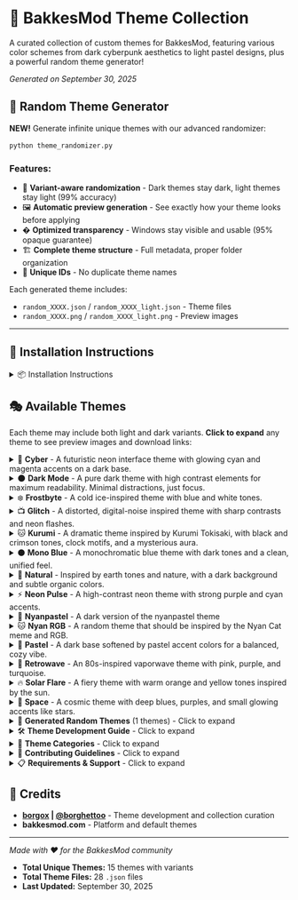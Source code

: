 # 🎨 BakkesMod Theme Collection

A curated collection of custom themes for BakkesMod, featuring various color schemes from dark cyberpunk aesthetics to light pastel designs, plus a powerful random theme generator!

*Generated on September 30, 2025*

## 🎲 Random Theme Generator

**NEW!** Generate infinite unique themes with our advanced randomizer:

```bash
python theme_randomizer.py
```

### Features:
- 🎯 **Variant-aware randomization** - Dark themes stay dark, light themes stay light (99% accuracy)
- 🖼️ **Automatic preview generation** - See exactly how your theme looks before applying
- � **Optimized transparency** - Windows stay visible and usable (95% opaque guarantee)
- 🏗️ **Complete theme structure** - Full metadata, proper folder organization
- 🔄 **Unique IDs** - No duplicate theme names

Each generated theme includes:
- `random_XXXX.json` / `random_XXXX_light.json` - Theme files
- `random_XXXX.png` / `random_XXXX_light.png` - Preview images


-----------------------------------------------

## 🎯 Installation Instructions
<details>
<summary>📦 Installation Instructions</summary>

### Quick Installation

1. **Download** your desired theme(s) from the links below
2. **Copy** the `.json` file to your BakkesMod themes directory:
   ```
   %APPDATA%\bakkesmod\bakkesmod\data\themes\
   ```
3. **Apply** the theme by opening console (F6) and typing:
   ```
   theme_load [theme_name]
   ```
   For themes in subfolders (like this collection):
   ```
   theme_load /themes/cyberpunk/cyberpunk_light
   ```

### 🔄 Making Themes Persistent

To make your theme persist between BakkesMod reloads:

1. **Open** your BakkesMod config file:
   ```
   %APPDATA%\bakkesmod\bakkesmod\cfg\config.cfg
   ```
2. **Find** the line containing `bakkesmod_style_theme`
3. **Edit** the line to point to your desired theme:
   ```
   bakkesmod_style_theme "themes/solarflare/solarflare.json" //Theme to use
   ```
   Or for themes in the root themes directory:
   ```
   bakkesmod_style_theme "/solarflare.json" //Theme to use
   ```

**Note:** The path defaults from `%APPDATA%\bakkesmod\bakkesmod\data\themes\` and a `.json` file path must be provided.

</details>

## 🎭 Available Themes

Each theme may include both light and dark variants. **Click to expand** any theme to see preview images and download links:

<details>
<summary>🤖 <strong>Cyber</strong> - A futuristic neon interface theme with glowing cyan and magenta accents on a dark base.</summary>

**Author:** [@borgox](https://github.com/borgox) | [@borghettoo](https://discord.gg/XrqsmAANkC)

#### 🌙 **Dark Variant** | [`cyber.json`](themes/cyber/cyber.json)

![Cyber](themes/cyber/cyber.png)

#### ☀️ **Light Variant** | [`cyber_light.json`](themes/cyber/cyber_light.json)

![Cyber Light](themes/cyber/cyber_light.png)

</details>

<details>
<summary>🌑 <strong>Dark Mode</strong> - A pure dark theme with high contrast elements for maximum readability. Minimal distractions, just focus.</summary>

**Author:** [@borgox](https://github.com/borgox) | [@borghettoo](https://discord.gg/XrqsmAANkC)

#### 🌙 **Dark Variant** | [`dark_mode.json`](themes/dark_mode/dark_mode.json)

![Dark Mode](themes/dark_mode/dark_mode.png)

</details>

<details>
<summary>❄️ <strong>Frostbyte</strong> - A cold ice-inspired theme with blue and white tones.</summary>

**Author:** [@borgox](https://github.com/borgox) | [@borghettoo](https://discord.gg/XrqsmAANkC)

#### 🌙 **Dark Variant** | [`frostbyte.json`](themes/frostbyte/frostbyte.json)

![Frostbyte](themes/frostbyte/frostbyte.png)

#### ☀️ **Light Variant** | [`frostbyte_light.json`](themes/frostbyte/frostbyte_light.json) *(Auto-generated - may need adjustments)*

![Frostbyte Light](themes/frostbyte/frostbyte_light.png)

</details>

<details>
<summary>📺 <strong>Glitch</strong> - A distorted, digital-noise inspired theme with sharp contrasts and neon flashes.</summary>

**Author:** [@borgox](https://github.com/borgox) | [@borghettoo](https://discord.gg/XrqsmAANkC)

#### 🌙 **Dark Variant** | [`glitch.json`](themes/glitch/glitch.json)

![Glitch](themes/glitch/glitch.png)

#### ☀️ **Light Variant** | [`glitch_light.json`](themes/glitch/glitch_light.json)

![Glitch Light](themes/glitch/glitch_light.png)

</details>

<details>
<summary>🐱 <strong>Kurumi</strong> - A dramatic theme inspired by Kurumi Tokisaki, with black and crimson tones, clock motifs, and a mysterious aura.</summary>

**Author:** [@borgox](https://github.com/borgox) | [@borghettoo](https://discord.gg/XrqsmAANkC)

#### 🌙 **Dark Variant** | [`kurumi.json`](themes/kurumi/kurumi.json)

![Kurumi](themes/kurumi/kurumi.png)

</details>

<details>
<summary>⚫ <strong>Mono Blue</strong> - A monochromatic blue theme with dark tones and a clean, unified feel.</summary>

**Author:** [@borgox](https://github.com/borgox) | [@borghettoo](https://discord.gg/XrqsmAANkC)

#### 🌙 **Dark Variant** | [`monoblue.json`](themes/monoblue/monoblue.json)

![Mono Blue](themes/monoblue/monoblue.png)

#### ☀️ **Light Variant** | [`monoblue_light.json`](themes/monoblue/monoblue_light.json)

![Mono Blue Light](themes/monoblue/monoblue_light.png)

</details>

<details>
<summary>🌿 <strong>Natural</strong> - Inspired by earth tones and nature, with a dark background and subtle organic colors.</summary>

**Author:** [@borgox](https://github.com/borgox) | [@borghettoo](https://discord.gg/XrqsmAANkC)

#### 🌙 **Dark Variant** | [`natural.json`](themes/natural/natural.json)

![Natural](themes/natural/natural.png)

#### ☀️ **Light Variant** | [`natural_light.json`](themes/natural/natural_light.json)

![Natural Light](themes/natural/natural_light.png)

</details>

<details>
<summary>⚡ <strong>Neon Pulse</strong> - A high-contrast neon theme with strong purple and cyan accents.</summary>

**Author:** [@borgox](https://github.com/borgox) | [@borghettoo](https://discord.gg/XrqsmAANkC)

#### 🌙 **Dark Variant** | [`neonpulse.json`](themes/neonpulse/neonpulse.json)

![Neon Pulse](themes/neonpulse/neonpulse.png)

#### ☀️ **Light Variant** | [`neonpulse_light.json`](themes/neonpulse/neonpulse_light.json) *(Auto-generated - may need adjustments)*

![Neonpulse Light](themes/neonpulse/neonpulse_light.png)

</details>

<details>
<summary>🌸 <strong>Nyanpastel</strong> - A dark version of the nyanpastel theme</summary>

**Author:** [@borgox](https://github.com/borgox) | [@borghettoo](https://discord.gg/XrqsmAANkC)

#### 🌙 **Dark Variant** | [`nyanpastel.json`](themes/nyanpastel/nyanpastel.json)

![Nyanpastel](themes/nyanpastel/nyanpastel.png)

#### ☀️ **Light Variant** | [`nyanpastel_light.json`](themes/nyanpastel/nyanpastel_light.json) *(Auto-generated - may need adjustments)*

![Nyan Pastel](themes/nyanpastel/nyanpastel_light.png)

</details>

<details>
<summary>🐱 <strong>Nyan RGB</strong> - A random theme that should be inspired by the Nyan Cat meme and RGB.</summary>

**Author:** [@borgox](https://github.com/borgox) | [@borghettoo](https://discord.gg/XrqsmAANkC)

#### 🌙 **Dark Variant** | [`nyanrgb.json`](themes/nyanrgb/nyanrgb.json)

![Nyan RGB](themes/nyanrgb/nyanrgb.png)

#### ☀️ **Light Variant** | [`nyanrgb_light.json`](themes/nyanrgb/nyanrgb_light.json) *(Auto-generated - may need adjustments)*

![Nyanrgb Light](themes/nyanrgb/nyanrgb_light.png)

</details>

<details>
<summary>🌸 <strong>Pastel</strong> - A dark base softened by pastel accent colors for a balanced, cozy vibe.</summary>

**Author:** [@borgox](https://github.com/borgox) | [@borghettoo](https://discord.gg/XrqsmAANkC)

#### 🌙 **Dark Variant** | [`pastel.json`](themes/pastel/pastel.json)

![Pastel](themes/pastel/pastel.png)

#### ☀️ **Light Variant** | [`pastel_light.json`](themes/pastel/pastel_light.json)

![Pastel Light](themes/pastel/pastel_light.png)

</details>

<details>
<summary>📼 <strong>Retrowave</strong> - An 80s-inspired vaporwave theme with pink, purple, and turquoise.</summary>

**Author:** [@borgox](https://github.com/borgox) | [@borghettoo](https://discord.gg/XrqsmAANkC)

#### 🌙 **Dark Variant** | [`retrowave.json`](themes/retrowave/retrowave.json)

![Retrowave](themes/retrowave/retrowave.png)

#### ☀️ **Light Variant** | [`retrowave_light.json`](themes/retrowave/retrowave_light.json) *(Auto-generated - may need adjustments)*

![Retrowave Light](themes/retrowave/retrowave_light.png)

</details>

<details>
<summary>🔥 <strong>Solar Flare</strong> - A fiery theme with warm orange and yellow tones inspired by the sun.</summary>

**Author:** [@borgox](https://github.com/borgox) | [@borghettoo](https://discord.gg/XrqsmAANkC)

#### 🌙 **Dark Variant** | [`solarflare.json`](themes/solarflare/solarflare.json)

![Solar Flare](themes/solarflare/solarflare.png)

#### ☀️ **Light Variant** | [`solarflare_light.json`](themes/solarflare/solarflare_light.json) *(Auto-generated - may need adjustments)*

![Solarflare Light](themes/solarflare/solarflare_light.png)

</details>

<details>
<summary>💫 <strong>Space</strong> - A cosmic theme with deep blues, purples, and small glowing accents like stars.</summary>

**Author:** [@borgox](https://github.com/borgox) | [@borghettoo](https://discord.gg/XrqsmAANkC)

#### 🌙 **Dark Variant** | [`space.json`](themes/space/space.json)

![Space](themes/space/space.png)

#### ☀️ **Light Variant** | [`space_light.json`](themes/space/space_light.json)

![Space Light](themes/space/space_light.png)

</details>

<details>
<summary>🎲 <strong>Generated Random Themes</strong> (1 themes) - Click to expand</summary>

*These themes were generated using the random theme generator. Each offers unique color combinations!*

### 🎲 Random Theme 3179

**Author:** [@borgox](https://github.com/borgox) | [@borghettoo](https://discord.gg/XrqsmAANkC)  
**Generated:** Auto-generated theme with unique color combinations

#### 🌙 **Dark** | [`random_3179.json`](themes/random_3179/random_3179.json)

<img src="themes/random_3179/random_3179.png" width="400" alt="Random 3179">

#### ☀️ **Light** | [`random_3179_light.json`](themes/random_3179/random_3179_light.json)

<img src="themes/random_3179/random_3179_light.png" width="400" alt="Random 3179">

</details>

<details>
<summary>🛠️ <strong>Theme Development Guide</strong> - Click to expand</summary>

## Quick Start - Create Your First Theme

### 🚀 Method 1: Interactive Theme Creator (Recommended)

```bash
python init_theme.py
```

The interactive creator will guide you through:
- **Theme naming** and folder setup
- **Metadata collection** (author, description, category)
- **Variant selection** (dark, light, or both)
- **Template integration** with proper JSON structure
- **Next steps guidance** for customization

### 🎲 Method 2: Random Theme Generator

```bash
python theme_randomizer.py
```

Generate unique themes instantly with:
- **Variant-aware randomization**: 99% accuracy in maintaining dark/light characteristics
- **Smart transparency**: Background windows stay 85-100% opaque
- **Automatic previews**: See exactly how your theme looks
- **Complete structure**: Full metadata and proper organization

### 🛠️ Method 3: Manual Creation

Each theme follows this standard format:

```json
{
  "metadata": {
    "name": "Your Theme Name",
    "author": "Your Name", 
    "version": "1.0",
    "description": "Theme description",
    "category": "dark"
  },
  "imgui": {
    "ImGuiCol_WindowBg": { "r": 0.1, "g": 0.1, "b": 0.1, "a": 1.0 }
  }
}
```

### Templates Available:
- [`/defaults/template/template.json`](defaults/template/template.json) - Dark theme base
- [`/defaults/template/template_light.json`](defaults/template/template_light.json) - Light theme base

### Color Customization Tips:

- **RGBA Values**: Red, Green, Blue, Alpha (transparency) from 0.0 to 1.0
- **Dark Themes**: Keep backgrounds below 0.3 for comfort
- **Light Themes**: Keep backgrounds above 0.7 for visibility
- **Text Colors**: Ensure high contrast with backgrounds
- **Alpha Channel**: Keep windows mostly opaque (0.85-1.0) for usability

</details>

<details>
<summary>🎯 <strong>Theme Categories</strong> - Click to expand</summary>

### 🌙 Dark Themes
Perfect for users who prefer darker interfaces with minimal eye strain during long gaming sessions.

### ☀️ Light Themes  
Bright, clean themes for users who prefer lighter color schemes and better visibility in bright environments.

### 🚀 Cyberpunk & Sci-Fi
Futuristic themes with neon accents, glowing elements, and tech-inspired aesthetics. Perfect for that cyberpunk gaming vibe.

### 🌿 Nature & Earth
Earth-toned themes inspired by natural colors - greens, browns, and organic palettes for a calming experience.

### 🌌 Space & Cosmic
Stellar themes with deep blues, purples, and cosmic colors. Bring the galaxy to your BakkesMod interface.

### 🌈 Retro & Vaporwave
80s-inspired aesthetics with pink, purple, and turquoise. Nostalgic vibes for retro gaming enthusiasts.

### 🎭 Anime & Character
Themes inspired by anime characters and series. Bold, dramatic color schemes with personality.

### 🌸 Pastel & Soft
Gentle, soft color palettes for a calm and soothing interface experience.

### ⚡ Neon & High-Contrast
Bold, glowing themes with strong contrasts and vibrant neon accents for maximum visibility.

### ⚫ Monochrome
Single-color variations and minimalist designs focusing on elegance and simplicity.

### 🔥 Fire & Warm
Themes with warm colors - oranges, yellows, and reds inspired by fire and solar energy.

### 🎲 Random Generated
Infinite unique themes with intelligent color distribution and guaranteed usability.

</details>

<details>
<summary>🤝 <strong>Contributing Guidelines</strong> - Click to expand</summary>

## How to Contribute

We welcome contributions! Here's how you can help:

1. **Fork** this repository
2. **Create** your theme following our format
3. **Test** thoroughly with BakkesMod
4. **Capture** a preview screenshot of your theme in action
5. **Generate** a new README.md with [this script](generate_readme.py)
6. **Submit** a pull request with clear description

### Submission Requirements

- Follow the established folder structure: `/themes/themename/`
- Include both `.json` theme file and `.png` preview
- Provide both light and dark variants when possible
- Use descriptive theme names and clear descriptions
- Test themes extensively before submitting
- Generate an updated README using the provided script

### Using the Random Generator for Inspiration

1. Run `python theme_randomizer.py` to generate unique themes
2. Use generated themes as starting points for manual refinement
3. Modify colors to match your vision while keeping the structure
4. Create custom previews if desired

</details>

<details>
<summary>📋 <strong>Requirements & Support</strong> - Click to expand</summary>

## Requirements

- **BakkesMod** (latest version recommended)
- **Rocket League** (Steam/Epic Games)
- **Python 3.6+** (for theme randomizer)
- **Pillow** library (for preview generation): `pip install Pillow`

## 🐛 Issues & Support

Having problems with a theme? 

1. Check that the theme file is in the correct directory
2. Ensure BakkesMod is updated to the latest version
3. Try restarting BakkesMod/Rocket League
4. Use console command: `theme_load [theme_name]`
5. Create an issue in this repository with details

### Random Theme Generator Issues

- **"PIL not found"**: Install Pillow with `pip install Pillow`
- **"Template not found"**: Ensure you're running from the repository root
- **Themes not appearing**: Check the generated `themes/random_XXXX/` folders

## 📄 License

This collection is open source. Individual themes may have different licenses - check each theme's metadata for specific author information.

</details>

## 🙏 Credits

- **[borgox](https://github.com/borgox) | [@borghettoo](https://discord.com/users/@borghettoo)** - Theme development and collection curation
- **bakkesmod.com** - Platform and default themes

---

*Made with ❤️ for the BakkesMod community*

- **Total Unique Themes:** 15 themes with variants
- **Total Theme Files:** 28 `.json` files
- **Last Updated:** September 30, 2025
